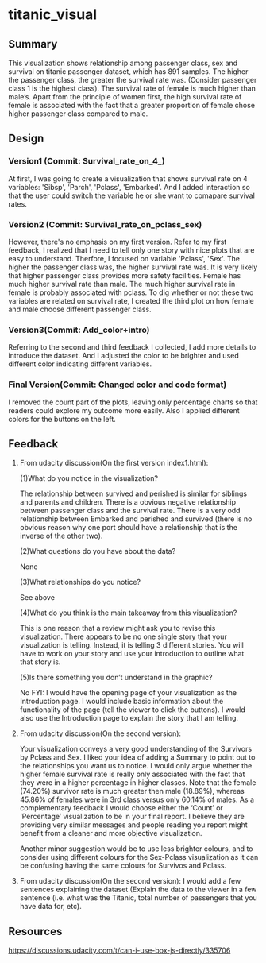 # titanic_visual
## Summary
This visualization shows relationship among passenger class, sex and survival on titanic passenger dataset, which has 891 samples. 
The higher the passenger class, the greater the survival rate was. (Consider passenger class 1 is the highest class). 
The survival rate of female is much higher than male’s. Apart from the principle of women first,
the high survival rate of female is associated with the fact that a greater proportion of female chose higher passenger class compared to male.

## Design
### Version1 (Commit: Survival_rate_on_4_)


At first, I was going to create a visualization that shows survival rate on 4 variables: 'Sibsp', 'Parch', 'Pclass', 'Embarked'. 
And I added interaction so that the user could switch the variable he or she want to comapare survival rates. 

### Version2 (Commit: Survival_rate_on_pclass_sex)

However, there's no emphasis on my first version. 
Refer to my first feedback, I realized that I need to tell only one story with nice plots that are easy to understand.
Therfore, I focused on variable 'Pclass', 'Sex'. 
The higher the passenger class was, the higher survival rate was.
It is very likely that higher passenger class provides more safety facilities.
Female has much higher survival rate than male.
The much higher survival rate in female is probably associated with pclass.
To dig whether or not these two variables are related on survival rate, 
I created the third plot on how female and male choose different passenger class. 

### Version3(Commit: Add_color+intro)
Referring to the second and third feedback I collected, I add more details to introduce the dataset.
And I adjusted the color to be brighter and used different color indicating different variables.

### Final Version(Commit: Changed color and code format)
I removed the count part of the plots, leaving only percentage charts so that readers could explore my outcome more easily. Also I applied different colors for the buttons on the left.

## Feedback
1. From udacity discussion(On the first version index1.html):

    (1)What do you notice in the visualization?
    
    The relationship between survived and perished is similar for siblings and parents and children.
    There is a obvious negative relationship between passenger class and the survival rate.
    There is a very odd relationship between Embarked and perished and survived (there is no obvious reason why one port should have a relationship that is the inverse of the other two).
    
    (2)What questions do you have about the data?
    
    None
    
    (3)What relationships do you notice?
    
    See above
    
    (4)What do you think is the main takeaway from this visualization?
    
    This is one reason that a review might ask you to revise this visualization. There appears to be no one single story that your visualization is telling. Instead, it is telling 3 different stories. You will have to work on your story and use your introduction to outline what that story is.
    
    (5)Is there something you don’t understand in the graphic?
    
    No
    FYI: I would have the opening page of your visualization as the Introduction page. I would include basic information about the functionality of the page (tell the viewer to click the buttons). I would also use the Introduction page to explain the story that I am telling.

2. From udacity discussion(On the second version):

    Your visualization conveys a very good understanding of the Survivors by Pclass and Sex. 
    I liked your idea of adding a Summary to point out to the relationships you want us to notice.
    I would only argue whether the higher female survival rate is really only associated with the fact that they were in a higher percentage in higher classes.
    Note that the female (74.20%) survivor rate is much greater then male (18.89%), whereas 45.86% of females were in 3rd class versus only 60.14% of males.
    As a complementary feedback I would choose either the ‘Count’ or ‘Percentage’ visualization to be in your final report. 
    I believe they are providing very similar messages and people reading you report might benefit from a cleaner and more objective visualization. 
    
    Another minor suggestion would be to use less brighter colours, and to consider using different colours for the Sex-Pclass visualization as it can be confusing having the same colours for Survivos and Pclass.

3. From udacity discussion(On the second version):
    I would add a few sentences explaining the dataset (Explain the data to the viewer in a few sentence (i.e. what was the Titanic, total number of passengers that you have data for, etc).

## Resources
https://discussions.udacity.com/t/can-i-use-box-js-directly/335706
